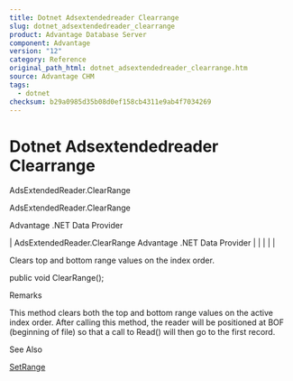 ```yaml
---
title: Dotnet Adsextendedreader Clearrange
slug: dotnet_adsextendedreader_clearrange
product: Advantage Database Server
component: Advantage
version: "12"
category: Reference
original_path_html: dotnet_adsextendedreader_clearrange.htm
source: Advantage CHM
tags:
  - dotnet
checksum: b29a0985d35b08d0ef158cb4311e9ab4f7034269
---
```


# Dotnet Adsextendedreader Clearrange

AdsExtendedReader.ClearRange

AdsExtendedReader.ClearRange

Advantage .NET Data Provider

| AdsExtendedReader.ClearRange  Advantage .NET Data Provider |  |  |  |  |

Clears top and bottom range values on the index order.

public void ClearRange();

Remarks

This method clears both the top and bottom range values on the active index order. After calling this method, the reader will be positioned at BOF (beginning of file) so that a call to Read() will then go to the first record.

See Also

[SetRange](dotnet_adsextendedreader_setrange.md)
